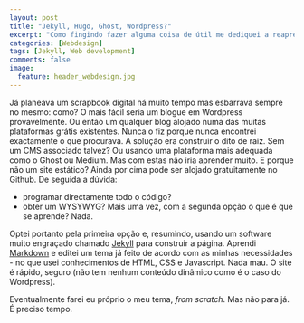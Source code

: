```yaml
---
layout: post
title: "Jekyll, Hugo, Ghost, Wordpress?"
excerpt: "Como fingindo fazer alguma coisa de útil me dediquei a reaprender uma data de coisas que já esqueci sobre front-end."
categories: [Webdesign]
tags: [Jekyll, Web development]
comments: false
image:
  feature: header_webdesign.jpg
---
```


Já planeava um scrapbook digital há muito tempo mas esbarrava sempre no mesmo: como? O mais fácil seria um blogue em Wordpress provavelmente. Ou então um qualquer blog alojado numa das muitas plataformas grátis existentes. Nunca o fiz porque nunca encontrei exactamente o que procurava.
A solução era construir o dito de raiz. Sem um CMS associado talvez? Ou usando uma plataforma mais adequada como o Ghost ou Medium. Mas com estas não iria aprender muito. 
E porque não um site estático? Ainda por cima pode ser alojado gratuitamente no Github. 
De seguida a dúvida:
* programar directamente todo o código?
* obter um WYSYWYG?
Mais uma vez, com a segunda opção o que é que se aprende? Nada.

Optei portanto pela primeira opção e, resumindo, usando um software muito engraçado chamado [Jekyll](https://jekyllrb.com/) para construir a página. Aprendi [Markdown](https://daringfireball.net/projects/markdown/) e editei um tema já feito de acordo com as minhas necessidades - no que usei conhecimentos de HTML, CSS e Javascript. Nada mau. O site é rápido, seguro (não tem nenhum conteúdo dinâmico como é o caso do Wordpress). 

Eventualmente farei eu próprio o meu tema, *from scratch*. Mas não para já.
É preciso tempo.
